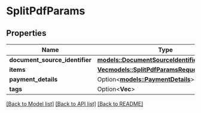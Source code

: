 # SplitPdfParams

## Properties

Name | Type | Description | Notes
------------ | ------------- | ------------- | -------------
**document_source_identifier** | [**models::DocumentSourceIdentifier**](documentSourceIdentifier.md) |  | 
**items** | [**Vec<models::SplitPdfParamsRequestItemsInner>**](splitPdfParams_request_items_inner.md) |  | 
**payment_details** | Option<[**models::PaymentDetails**](paymentDetails.md)> |  | [optional]
**tags** | Option<**Vec<String>**> |  | [optional]

[[Back to Model list]](../README.md#documentation-for-models) [[Back to API list]](../README.md#documentation-for-api-endpoints) [[Back to README]](../README.md)


